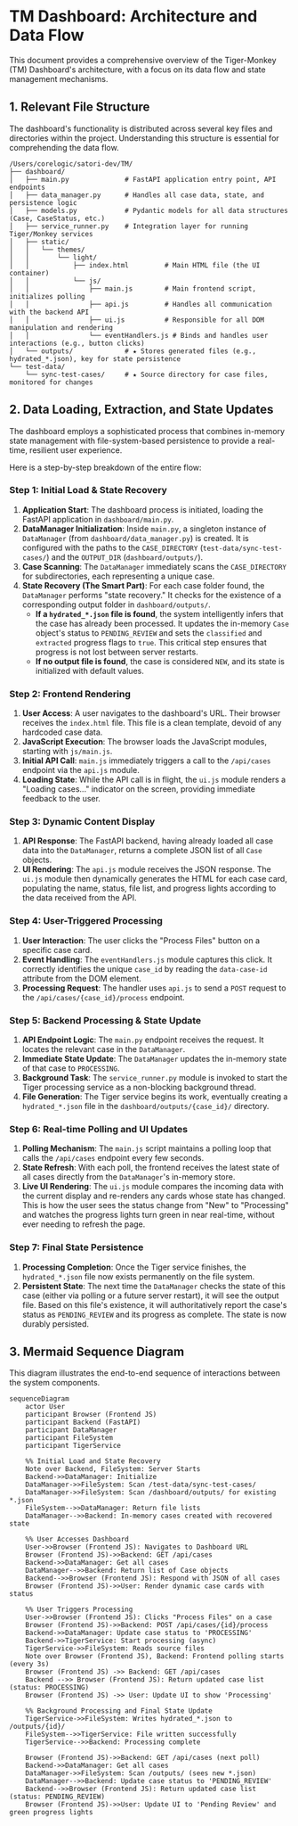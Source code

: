 # TM Dashboard: Architecture and Data Flow

This document provides a comprehensive overview of the Tiger-Monkey (TM) Dashboard's architecture, with a focus on its data flow and state management mechanisms.

## 1. Relevant File Structure

The dashboard's functionality is distributed across several key files and directories within the project. Understanding this structure is essential for comprehending the data flow.

```
/Users/corelogic/satori-dev/TM/
├── dashboard/
│   ├── main.py              # FastAPI application entry point, API endpoints
│   ├── data_manager.py      # Handles all case data, state, and persistence logic
│   ├── models.py            # Pydantic models for all data structures (Case, CaseStatus, etc.)
│   ├── service_runner.py    # Integration layer for running Tiger/Monkey services
│   ├── static/
│   │   └── themes/
│   │       └── light/
│   │           ├── index.html         # Main HTML file (the UI container)
│   │           └── js/
│   │               ├── main.js        # Main frontend script, initializes polling
│   │               ├── api.js         # Handles all communication with the backend API
│   │               ├── ui.js          # Responsible for all DOM manipulation and rendering
│   │               └── eventHandlers.js # Binds and handles user interactions (e.g., button clicks)
│   └── outputs/             # ★ Stores generated files (e.g., hydrated_*.json), key for state persistence
└── test-data/
    └── sync-test-cases/     # ★ Source directory for case files, monitored for changes
```

## 2. Data Loading, Extraction, and State Updates

The dashboard employs a sophisticated process that combines in-memory state management with file-system-based persistence to provide a real-time, resilient user experience.

Here is a step-by-step breakdown of the entire flow:

### Step 1: Initial Load & State Recovery

1.  **Application Start**: The dashboard process is initiated, loading the FastAPI application in `dashboard/main.py`.
2.  **DataManager Initialization**: Inside `main.py`, a singleton instance of `DataManager` (from `dashboard/data_manager.py`) is created. It is configured with the paths to the `CASE_DIRECTORY` (`test-data/sync-test-cases/`) and the `OUTPUT_DIR` (`dashboard/outputs/`).
3.  **Case Scanning**: The `DataManager` immediately scans the `CASE_DIRECTORY` for subdirectories, each representing a unique case.
4.  **State Recovery (The Smart Part)**: For each case folder found, the `DataManager` performs "state recovery." It checks for the existence of a corresponding output folder in `dashboard/outputs/`.
    *   **If a `hydrated_*.json` file is found**, the system intelligently infers that the case has already been processed. It updates the in-memory `Case` object's status to `PENDING_REVIEW` and sets the `classified` and `extracted` progress flags to `true`. This critical step ensures that progress is not lost between server restarts.
    *   **If no output file is found**, the case is considered `NEW`, and its state is initialized with default values.

### Step 2: Frontend Rendering

1.  **User Access**: A user navigates to the dashboard's URL. Their browser receives the `index.html` file. This file is a clean template, devoid of any hardcoded case data.
2.  **JavaScript Execution**: The browser loads the JavaScript modules, starting with `js/main.js`.
3.  **Initial API Call**: `main.js` immediately triggers a call to the `/api/cases` endpoint via the `api.js` module.
4.  **Loading State**: While the API call is in flight, the `ui.js` module renders a "Loading cases..." indicator on the screen, providing immediate feedback to the user.

### Step 3: Dynamic Content Display

1.  **API Response**: The FastAPI backend, having already loaded all case data into the `DataManager`, returns a complete JSON list of all `Case` objects.
2.  **UI Rendering**: The `api.js` module receives the JSON response. The `ui.js` module then dynamically generates the HTML for each case card, populating the name, status, file list, and progress lights according to the data received from the API.

### Step 4: User-Triggered Processing

1.  **User Interaction**: The user clicks the "Process Files" button on a specific case card.
2.  **Event Handling**: The `eventHandlers.js` module captures this click. It correctly identifies the unique `case_id` by reading the `data-case-id` attribute from the DOM element.
3.  **Processing Request**: The handler uses `api.js` to send a `POST` request to the `/api/cases/{case_id}/process` endpoint.

### Step 5: Backend Processing & State Update

1.  **API Endpoint Logic**: The `main.py` endpoint receives the request. It locates the relevant case in the `DataManager`.
2.  **Immediate State Update**: The `DataManager` updates the in-memory state of that case to `PROCESSING`.
3.  **Background Task**: The `service_runner.py` module is invoked to start the Tiger processing service as a non-blocking background thread.
4.  **File Generation**: The Tiger service begins its work, eventually creating a `hydrated_*.json` file in the `dashboard/outputs/{case_id}/` directory.

### Step 6: Real-time Polling and UI Updates

1.  **Polling Mechanism**: The `main.js` script maintains a polling loop that calls the `/api/cases` endpoint every few seconds.
2.  **State Refresh**: With each poll, the frontend receives the latest state of all cases directly from the `DataManager`'s in-memory store.
3.  **Live UI Rendering**: The `ui.js` module compares the incoming data with the current display and re-renders any cards whose state has changed. This is how the user sees the status change from "New" to "Processing" and watches the progress lights turn green in near real-time, without ever needing to refresh the page.

### Step 7: Final State Persistence

1.  **Processing Completion**: Once the Tiger service finishes, the `hydrated_*.json` file now exists permanently on the file system.
2.  **Persistent State**: The next time the `DataManager` checks the state of this case (either via polling or a future server restart), it will see the output file. Based on this file's existence, it will authoritatively report the case's status as `PENDING_REVIEW` and its progress as complete. The state is now durably persisted.

## 3. Mermaid Sequence Diagram

This diagram illustrates the end-to-end sequence of interactions between the system components.

```mermaid
sequenceDiagram
    actor User
    participant Browser (Frontend JS)
    participant Backend (FastAPI)
    participant DataManager
    participant FileSystem
    participant TigerService

    %% Initial Load and State Recovery
    Note over Backend, FileSystem: Server Starts
    Backend->>DataManager: Initialize
    DataManager->>FileSystem: Scan /test-data/sync-test-cases/
    DataManager->>FileSystem: Scan /dashboard/outputs/ for existing *.json
    FileSystem-->>DataManager: Return file lists
    DataManager-->>Backend: In-memory cases created with recovered state

    %% User Accesses Dashboard
    User->>Browser (Frontend JS): Navigates to Dashboard URL
    Browser (Frontend JS)->>Backend: GET /api/cases
    Backend->>DataManager: Get all cases
    DataManager-->>Backend: Return list of Case objects
    Backend-->>Browser (Frontend JS): Respond with JSON of all cases
    Browser (Frontend JS)->>User: Render dynamic case cards with status

    %% User Triggers Processing
    User->>Browser (Frontend JS): Clicks "Process Files" on a case
    Browser (Frontend JS)->>Backend: POST /api/cases/{id}/process
    Backend->>DataManager: Update case status to 'PROCESSING'
    Backend->>TigerService: Start processing (async)
    TigerService->>FileSystem: Reads source files
    Note over Browser (Frontend JS), Backend: Frontend polling starts (every 3s)
    Browser (Frontend JS) ->> Backend: GET /api/cases
    Backend -->> Browser (Frontend JS): Return updated case list (status: PROCESSING)
    Browser (Frontend JS) ->> User: Update UI to show 'Processing'

    %% Background Processing and Final State Update
    TigerService->>FileSystem: Writes hydrated_*.json to /outputs/{id}/
    FileSystem-->>TigerService: File written successfully
    TigerService-->>Backend: Processing complete

    Browser (Frontend JS)->>Backend: GET /api/cases (next poll)
    Backend->>DataManager: Get all cases
    DataManager->>FileSystem: Scan /outputs/ (sees new *.json)
    DataManager-->>Backend: Update case status to 'PENDING_REVIEW'
    Backend-->>Browser (Frontend JS): Return updated case list (status: PENDING_REVIEW)
    Browser (Frontend JS)->>User: Update UI to 'Pending Review' and green progress lights

```
